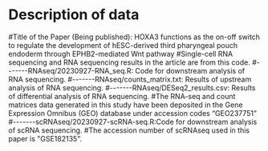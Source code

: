 # Description of data
#Title of the Paper (Being published): HOXA3 functions as the on-off switch to regulate the development of hESC-derived third pharyngeal pouch endoderm through EPHB2-mediated Wnt pathway
#Single-cell RNA sequencing and  RNA sequencing results in the article are from this code.
#-------RNAseq/20230927-RNA_seq.R: Code for downstream analysis of RNA sequencing.
#-------RNAseq/counts_matrix.txt: Results of upstream analysis of RNA sequencing. 
#-------RNAseq/DESeq2_results.csv: Results of differential analysis of RNA sequencing.
#The RNA-seq  and count matrices data generated in this study have been deposited in the Gene Expression Omnibus (GEO) database under accession codes “GEO237751”
#-------scRNAseq/20230927-scRNA-seq.R:Code for downstream analysis of scRNA sequencing.
#The accession number of scRNAseq used in this paper is "GSE182135".
